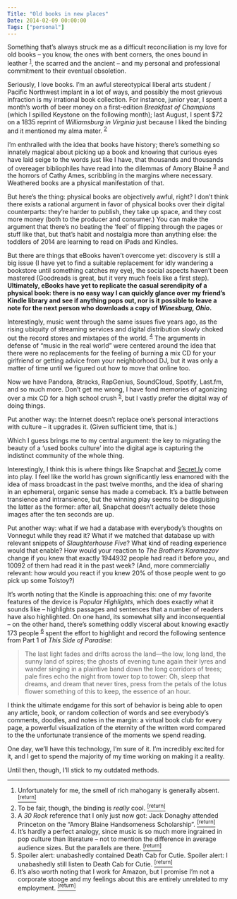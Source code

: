 ```yaml
---
Title: "Old books in new places"
Date: 2014-02-09 00:00:00
Tags: ["personal"]
---
```


<p>Something that’s always struck me as a difficult reconciliation is my love for old books – you know, the ones with bent corners, the ones bound in leather <sup class="footnote-ref" id="fnref:4"><a href="#fn:4" rel="footnote">1</a></sup>, the scarred and the ancient – and my personal and professional commitment to their eventual obsoletion.</p>


<p>Seriously, I love books.  I’m an awful stereotypical liberal arts student / Pacific Northwest implant in a lot of ways, and possibly the most grievous infraction is my irrational book collection.  For instance, junior year, I spent a month’s worth of beer money on a first-edition <em>Breakfast of Champions</em> (which I spilled Keystone on the following month); last August, I spent $72 on a 1835 reprint of <em>Williamsburg in Virginia</em> just because I liked the binding and it mentioned my alma mater. <sup class="footnote-ref" id="fnref:1"><a href="#fn:1" rel="footnote">2</a></sup></p>


<p>I’m enthralled with the idea that books have history; there’s something so innately magical about picking up a book and knowing that curious eyes have laid seige to the words just like I have, that thousands and thousands of overeager bibliophiles have read into the dilemmas of Amory Blaine <sup class="footnote-ref" id="fnref:2"><a href="#fn:2" rel="footnote">3</a></sup> and the horrors of Cathy Ames, scribbling in the margins where necessary.  Weathered books are a physical manifestation of that.</p>


<p>But here’s the thing: physical books are objectively awful, right?  I don’t think there exists a rational argument in favor of physical books over their digital counterparts: they’re harder to publish, they take up space, and they cost more money (both to the producer and consumer.)  You can make the argument that there’s no beating the ‘feel’ of flipping through the pages or stuff like that, but that’s habit and nostalgia more than anything else: the toddlers of 2014 are learning to read on iPads and Kindles.</p>


<p>But there are things that eBooks haven’t overcome yet: discovery is still a big issue (I have yet to find a suitable replacement for idly wandering a bookstore until something catches my eye), the social aspects haven’t been mastered (Goodreads is great, but it very much feels like a first step).  <strong>Ultimately, eBooks have yet to replicate the casual serendipity of a physical book: there is no easy way I can quickly glance over my friend’s Kindle library and see if anything pops out, nor is it possible to leave a note for the next person who downloads a copy of <em>Winesburg, Ohio</em>.</strong></p>


<p>Interestingly, music went through the same issues five years ago,  as the rising ubiquity of streaming services and digital distribution slowly choked out the record stores and mixtapes of the world.  <sup class="footnote-ref" id="fnref:3"><a href="#fn:3" rel="footnote">4</a></sup> The arguments in defense of “music in the real world” were centered around the idea that there were no replacements for the feeling of burning a mix CD for your girlfriend or getting advice from your neighborhood DJ, but it was only a matter of time until we figured out how to move that online too.</p>


<p>Now we have Pandora, 8tracks, RapGenius, SoundCloud, Spotify, Last.fm, and so much more.  Don’t get me wrong, I have fond memories of agonizing over a mix CD for a high school crush <sup class="footnote-ref" id="fnref:5"><a href="#fn:5" rel="footnote">5</a></sup>, but I vastly prefer the digital way of doing things.</p>


<p>Put another way: the Internet doesn’t replace one’s personal interactions with culture – it upgrades it.  (Given sufficient time, that is.)</p>


<p>Which I guess brings me to my central argument: the key to migrating the beauty of a ‘used books culture’ into the digital age is capturing the indistinct community of the whole thing.</p>


<p>Interestingly, I think this is where things like Snapchat and <a href="https://www.secret.ly/">Secret.ly</a> come into play.  I feel like the world has grown significantly less enamored with the idea of mass broadcast in the past twelve months, and the idea of sharing in an ephemeral, organic sense has made a comeback.  It’s a battle between transience and intransience, but the winning play seems to be disguising the latter as the former: after all, Snapchat doesn’t actually delete those images after the ten seconds are up.</p>


<p>Put another way: what if we had a database with everybody’s thoughts on Vonnegut while they read it?  What if we matched that database up with relevant snippets of <em>Slaughterhouse Five</em>?  What kind of reading experience would that enable?  How would your reaction to <em>The Brothers Karamazov</em> change if you knew that exactly 1944932 people had read it before you, and 10092 of them had read it in the past week?  (And, more commercially relevant: how would you react if you knew 20% of those people went to go pick up some Tolstoy?)</p>


<p>It’s worth noting that the Kindle is approaching this: one of my favorite features of the device is <em>Popular Highlights</em>, which does exactly what it sounds like – highlights passages and sentences that a number of readers have also highlighted.  On one hand, its somewhat silly and inconsequential – on the other hand, there’s something oddly visceral about knowing exactly 173 people <sup class="footnote-ref" id="fnref:6"><a href="#fn:6" rel="footnote">6</a></sup> spent the effort to highlight and record the following sentence from Part 1 of <em>This Side of Paradise</em>:</p>


<blockquote>
<p>The last light fades and drifts across the land—the low, long land, the sunny land of spires; the ghosts of evening tune again their lyres and wander singing in a plaintive band down the long corridors of trees; pale fires echo the night from tower top to tower: Oh, sleep that dreams, and dream that never tires, press from the petals of the lotus flower something of this to keep, the essence of an hour.</p>
</blockquote>


<p>I think the ultimate endgame for this sort of behavior is being able to open any article, book, or random collection of words and see everybody’s comments, doodles, and notes in the margin: a virtual book club for every page, a powerful visualization of the eternity of the written word compared to the the unfortunate transience of the moments we spend reading.</p>


<p>One day, we’ll have this technology, I’m sure of it.  I’m incredibly excited for it, and I get to spend the majority of my time working on making it a reality.</p>


<p>Until then, though, I’ll stick to my outdated methods.</p>


<div class="footnotes">
<hr/>
<ol>
<li id="fn:4">Unfortunately for me, the smell of rich mahogany is generally absent.
 <a class="footnote-return" href="#fnref:4"><sup>[return]</sup></a></li>
<li id="fn:1">To be fair, though, the binding is <em>really</em> cool.
 <a class="footnote-return" href="#fnref:1"><sup>[return]</sup></a></li>
<li id="fn:2">A <em>30 Rock</em> reference that I only just now got: Jack Donaghy attended Princeton on the “Amory Blaine Handsomeness Scholarship”.
 <a class="footnote-return" href="#fnref:2"><sup>[return]</sup></a></li>
<li id="fn:3">It’s hardly a perfect analogy, since music is so much more ingrained in pop culture than literature – not to mention the difference in average audience sizes.  But the parallels are there.
 <a class="footnote-return" href="#fnref:3"><sup>[return]</sup></a></li>
<li id="fn:5">Spoiler alert: unabashedly contained Death Cab for Cutie.  Spoiler alert: I unabashedly still listen to Death Cab for Cutie.
 <a class="footnote-return" href="#fnref:5"><sup>[return]</sup></a></li>
<li id="fn:6">It’s also worth noting that I work for Amazon, but I promise I’m not a corporate stooge and my feelings about this are entirely unrelated to my employment.
 <a class="footnote-return" href="#fnref:6"><sup>[return]</sup></a></li>
</ol>
</div>
	